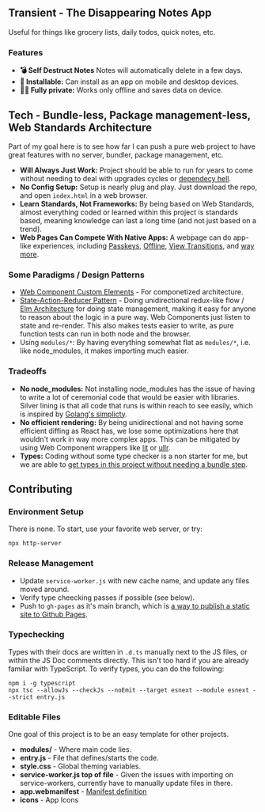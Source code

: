 ## Transient - The Disappearing Notes App

Useful for things like grocery lists, daily todos, quick notes, etc.

### Features

- **💣 Self Destruct Notes** Notes will automatically delete in a few days.
- **📲 Installable:** Can install as an app on mobile and desktop devices.
- **😶‍🌫️ Fully private:** Works only offline and saves data on device.

## Tech - Bundle-less, Package management-less, Web Standards Architecture

Part of my goal here is to see how far I can push a pure web project to have great features with no server, bundler, package management, etc.

- **Will Always Just Work:** Project should be able to run for years to come without needing to deal with upgrades cycles or [dependecy hell](https://en.wikipedia.org/wiki/Dependency_hell).
- **No Config Setup:** Setup is nearly plug and play. Just download the repo, and open `index.html` in a web browser.
- **Learn Standards, Not Frameworks:** By being based on Web Standards, almost everything coded or learned within this project is standards based, meaning knowledge can last a long time (and not just based on a trend).
- **Web Pages Can Compete With Native Apps:** A webpage can do app-like experiences, including [Passkeys](https://github.com/w3c/webauthn/wiki/Explainer:-PRF-extension), [Offline](https://developer.mozilla.org/en-US/docs/Web/Progressive_web_apps/Tutorials/js13kGames/Offline_Service_workers), [View Transitions](https://developer.mozilla.org/en-US/docs/Web/API/View_Transitions_API), and [way more](https://whatpwacando.today).

### Some Paradigms / Design Patterns

- [Web Component Custom Elements](https://developer.mozilla.org/en-US/docs/Web/API/Web_components) - For componetized architecture.
- [State-Action-Reducer Pattern](https://redux.js.org/tutorials/fundamentals/part-3-state-actions-reducers) - Doing unidirectional redux-like flow / [Elm Architecture](https://redux.js.org/understanding/history-and-design/prior-art#elm) for doing state management, making it easy for anyone to reason about the logic in a pure way. Web Components just listen to state and re-render. This also makes tests easier to write, as pure function tests can run in both node and the browser.
- Using `modules/*`: By having everything somewhat flat as `modules/*`, i.e. like node_modules, it makes importing much easier.

### Tradeoffs

- **No node_modules:** Not installing node_modules has the issue of having to write a lot of ceremonial code that would be easier with libraries. Silver lining is that all code that runs is within reach to see easily, which is inspired by [Golang's simplicty](https://go.dev/talks/2015/simplicity-is-complicated.slide).
- **No efficient rendering:** By being unidirectional and not having some efficient diffing as React has, we lose some optimizations here that wouldn't work in way more complex apps. This can be mitigated by using Web Component wrappers like [lit](https://lit.dev) or [ullr](https://github.com/aggre/ullr).
- **Types:** Coding without some type checker is a non starter for me, but we are able to [get types in this project without needing a bundle step](https://depth-first.com/articles/2021/10/20/types-without-typescript/).

## Contributing

### Environment Setup

There is none. To start, use your favorite web server, or try:

```
npx http-server
```

### Release Management

- Update `service-worker.js` with new cache name, and update any files moved around.
- Verify type cheecking passes if possible (see below).
- Push to `gh-pages` as it's main branch, which is [a way to publish a static site to Github Pages](https://docs.github.com/en/pages/getting-started-with-github-pages/creating-a-github-pages-site).

### Typechecking

Types with their docs are written in `.d.ts` manually next to the JS files, or within the JS Doc comments directly. This isn't too hard if you are already familiar with TypeScript. To verify types, you can do the following:

```
npm i -g typescript
npx tsc --allowJs --checkJs --noEmit --target esnext --module esnext --strict entry.js
```

### Editable Files

One goal of this project is to be an easy template for other projects.

- **modules/** - Where main code lies.
- **entry.js** - File that defines/starts the code.
- **style.css** - Global theming variables.
- **service-worker.js top of file** - Given the issues with importing on service-workers, currently have to manually update files in there.
- **app.webmanifest** - [Manifest definition](https://developer.mozilla.org/en-US/docs/Web/Manifest)
- **icons** - App Icons
